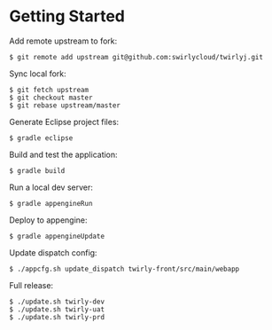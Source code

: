 Getting Started
===============

Add remote upstream to fork:

    $ git remote add upstream git@github.com:swirlycloud/twirlyj.git

Sync local fork:

    $ git fetch upstream
    $ git checkout master
    $ git rebase upstream/master

Generate Eclipse project files:

    $ gradle eclipse

Build and test the application:

    $ gradle build

Run a local dev server:

    $ gradle appengineRun

Deploy to appengine:

    $ gradle appengineUpdate

Update dispatch config:

    $ ./appcfg.sh update_dispatch twirly-front/src/main/webapp

Full release:

    $ ./update.sh twirly-dev
    $ ./update.sh twirly-uat
    $ ./update.sh twirly-prd
